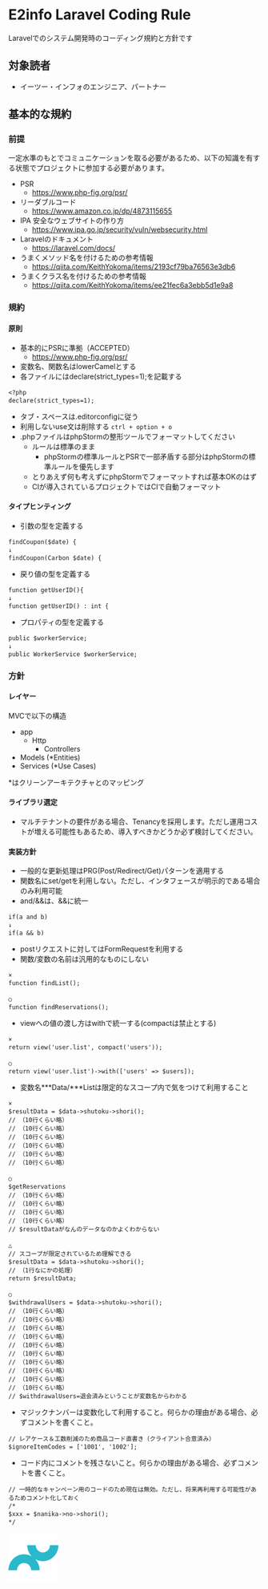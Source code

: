 # E2info Laravel Coding Rule

Laravelでのシステム開発時のコーディング規約と方針です

## 対象読者

* イーツー・インフォのエンジニア、パートナー

## 基本的な規約

### 前提

一定水準のもとでコミュニケーションを取る必要があるため、以下の知識を有する状態でプロジェクトに参加する必要があります。

* PSR
    * https://www.php-fig.org/psr/ 
* リーダブルコード
    * https://www.amazon.co.jp/dp/4873115655
* IPA 安全なウェブサイトの作り方
    * https://www.ipa.go.jp/security/vuln/websecurity.html
* Laravelのドキュメント
    * https://laravel.com/docs/
* うまくメソッド名を付けるための参考情報
   * https://qiita.com/KeithYokoma/items/2193cf79ba76563e3db6
* うまくクラス名を付けるための参考情報
   * https://qiita.com/KeithYokoma/items/ee21fec6a3ebb5d1e9a8

### 規約

#### 原則

* 基本的にPSRに準拠（ACCEPTED）
    * https://www.php-fig.org/psr/ 
* 変数名、関数名はlowerCamelとする
* 各ファイルにはdeclare(strict_types=1);を記載する

```
<?php
declare(strict_types=1);
```

* タブ・スペースは.editorconfigに従う
* 利用しないuse文は削除する ```ctrl + option + o```
* .phpファイルはphpStormの整形ツールでフォーマットしてください
    * ルールは標準のまま
        * phpStormの標準ルールとPSRで一部矛盾する部分はphpStormの標準ルールを優先します
    * とりあえず何も考えずにphpStormでフォーマットすれば基本OKのはず
    * CIが導入されているプロジェクトではCIで自動フォーマット

#### タイプヒンティング

* 引数の型を定義する

```
findCoupon($date) {
↓
findCoupon(Carbon $date) {
```

* 戻り値の型を定義する

```
function getUserID(){
↓
function getUserID() : int {
```

* プロパティの型を定義する

```
public $workerService;
↓
public WorkerService $workerService;
```

### 方針

#### レイヤー

MVCで以下の構造

* app
    * Http
        * Controllers
* Models (*Entities)
* Services (*Use Cases)

*はクリーンアーキテクチャとのマッピング

#### ライブラリ選定

* マルチテナントの要件がある場合、Tenancyを採用します。ただし運用コストが増える可能性もあるため、導入すべきかどうか必ず検討してください。

#### 実装方針

* 一般的な更新処理はPRG(Post/Redirect/Get)パターンを適用する
* 関数名にset/getを利用しない。ただし、インタフェースが明示的である場合のみ利用可能
* and/&&は、&&に統一

```
if(a and b)
↓
if(a && b)
```

* postリクエストに対してはFormRequestを利用する
* 関数/変数の名前は汎用的なものにしない

```
×
function findList();

○
function findReservations();
```

* viewへの値の渡し方はwithで統一する(compactは禁止とする)

```
×
return view('user.list', compact('users'));

○
return view('user.list')->with(['users' => $users]);
```

* 変数名***Data/***Listは限定的なスコープ内で気をつけて利用すること

```
×
$resultData = $data->shutoku->shori();
// （10行くらい略）
// （10行くらい略）
// （10行くらい略）
// （10行くらい略）
// （10行くらい略）
// （10行くらい略）

○
$getReservations
// （10行くらい略）
// （10行くらい略）
// （10行くらい略）
// （10行くらい略）
// $resultDataがなんのデータなのかよくわからない

△
// スコープが限定されているため理解できる
$resultData = $data->shutoku->shori();
// （1行なにかの処理）
return $resultData;

○
$withdrawalUsers = $data->shutoku->shori();
// （10行くらい略）
// （10行くらい略）
// （10行くらい略）
// （10行くらい略）
// （10行くらい略）
// （10行くらい略）
// （10行くらい略）
// （10行くらい略）
// （10行くらい略）
// （10行くらい略）
// $withdrawalUsers=退会済みということが変数名からわかる
```

* マジックナンバーは変数化して利用すること。何らかの理由がある場合、必ずコメントを書くこと。

```
// レアケース＆工数削減のため商品コード直書き（クライアント合意済み）
$ignoreItemCodes = ['1001', '1002'];
```

* コード内にコメントを残さないこと。何らかの理由がある場合、必ずコメントを書くこと。

```
// 一時的なキャンペーン用のコードのため現在は無効。ただし、将来再利用する可能性があるためコメント化しておく
/*
$xxx = $nanika->no->shori();
*/
```

![イーツー・インフォロゴ](https://raw.githubusercontent.com/e2info/e2info-warehouse/master/images/logo/logo100x100_transparent.png)
